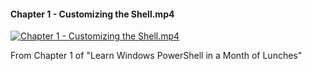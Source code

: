 ﻿#### Chapter 1 - Customizing the Shell.mp4

[![Chapter 1 - Customizing the Shell.mp4](https://i3.ytimg.com/vi/6CRTahGYnws/hqdefault.jpg "Chapter 1 - Customizing the Shell.mp4")](https://www.youtube.com/watch?v=6CRTahGYnws)

From Chapter 1 of "Learn Windows PowerShell in a Month of Lunches"



